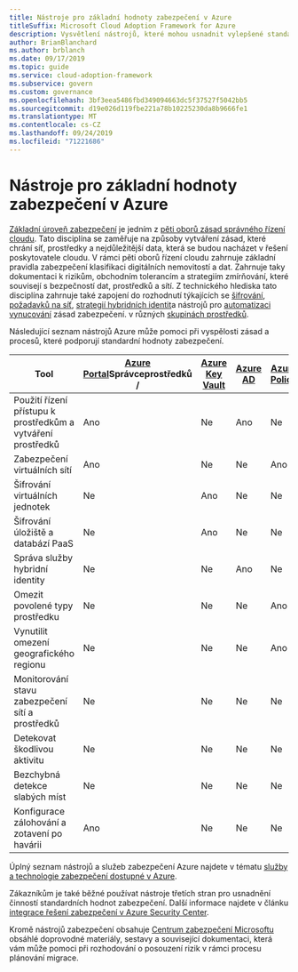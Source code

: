 ```yaml
---
title: Nástroje pro základní hodnoty zabezpečení v Azure
titleSuffix: Microsoft Cloud Adoption Framework for Azure
description: Vysvětlení nástrojů, které mohou usnadnit vylepšené standardní hodnoty zabezpečení v Azure.
author: BrianBlanchard
ms.author: brblanch
ms.date: 09/17/2019
ms.topic: guide
ms.service: cloud-adoption-framework
ms.subservice: govern
ms.custom: governance
ms.openlocfilehash: 3bf3eea5486fbd349094663dc5f37527f5042bb5
ms.sourcegitcommit: d19e026d119fbe221a78b10225230da8b9666fe1
ms.translationtype: MT
ms.contentlocale: cs-CZ
ms.lasthandoff: 09/24/2019
ms.locfileid: "71221686"
---
```

# <a name="security-baseline-tools-in-azure"></a>Nástroje pro základní hodnoty zabezpečení v Azure

[Základní úroveň zabezpečení](./index.md) je jedním z [pěti oborů zásad správného řízení cloudu](../governance-disciplines.md). Tato disciplína se zaměřuje na způsoby vytváření zásad, které chrání síť, prostředky a nejdůležitější data, která se budou nacházet v řešení poskytovatele cloudu. V rámci pěti oborů řízení cloudu zahrnuje základní pravidla zabezpečení klasifikaci digitálních nemovitostí a dat. Zahrnuje taky dokumentaci k rizikům, obchodním tolerancím a strategiím zmírňování, které souvisejí s bezpečností dat, prostředků a sítí. Z technického hlediska tato disciplína zahrnuje také zapojení do rozhodnutí týkajících se [šifrování](../../decision-guides/encryption/index.md), [požadavků na síť](../../decision-guides/software-defined-network/index.md), [strategií hybridních identit](../../decision-guides/identity/index.md)a nástrojů pro [automatizaci vynucování](../../decision-guides/policy-enforcement/index.md) zásad zabezpečení. v různých [skupinách prostředků](../../decision-guides/resource-consistency/index.md).

Následující seznam nástrojů Azure může pomoci při vyspělosti zásad a procesů, které podporují standardní hodnoty zabezpečení.

| Tool | [Azure Portal](https://azure.microsoft.com/features/azure-portal)Správceprostředků / [](https://docs.microsoft.com/azure/azure-resource-manager/resource-group-overview)  | [Azure Key Vault](https://docs.microsoft.com/azure/key-vault)  | [Azure AD](https://docs.microsoft.com/azure/active-directory/fundamentals/active-directory-whatis) | [Azure Policy](https://docs.microsoft.com/azure/governance/policy/overview) | [Azure Security Center](https://docs.microsoft.com/azure/security-center/security-center-intro) | [Azure Monitor](https://docs.microsoft.com/azure/azure-monitor/overview) |
|------------------------------------------------------------|---------------------------------|-----------------|----------|--------------|-----------------------|---------------|
| Použití řízení přístupu k prostředkům a vytváření prostředků   | Ano                             | Ne              | Ano      | Ne           | Ne                    | Ne            |
| Zabezpečení virtuálních sítí                                    | Ano                             | Ne              | Ne       | Ano          | Ne                    | Ne            |
| Šifrování virtuálních jednotek                                     | Ne                              | Ano             | Ne       | Ne           | Ne                    | Ne            |
| Šifrování úložiště a databází PaaS                         | Ne                              | Ano             | Ne       | Ne           | Ne                    | Ne            |
| Správa služby hybridní identity                            | Ne                              | Ne              | Ano      | Ne           | Ne                    | Ne            |
| Omezit povolené typy prostředku                         | Ne                              | Ne              | Ne       | Ano          | Ne                    | Ne            |
| Vynutilit omezení geografického regionu                          | Ne                              | Ne              | Ne       | Ano          | Ne                    | Ne            |
| Monitorování stavu zabezpečení sítí a prostředků          | Ne                              | Ne              | Ne       | Ne           | Ano                   | Ano           |
| Detekovat škodlivou aktivitu                                  | Ne                              | Ne              | Ne       | Ne           | Ano                   | Ano           |
| Bezchybná detekce slabých míst                        | Ne                              | Ne              | Ne       | Ne           | Ano                   | Ne            |
| Konfigurace zálohování a zotavení po havárii                     | Ano                             | Ne              | Ne       | Ne           | Ne                    | Ne            |

Úplný seznam nástrojů a služeb zabezpečení Azure najdete v tématu [služby a technologie zabezpečení dostupné v Azure](https://docs.microsoft.com/azure/security/azure-security-services-technologies).

Zákazníkům je také běžné používat nástroje třetích stran pro usnadnění činností standardních hodnot zabezpečení. Další informace najdete v článku [integrace řešení zabezpečení v Azure Security Center](https://docs.microsoft.com/azure/security-center/security-center-partner-integration).

Kromě nástrojů zabezpečení obsahuje [Centrum zabezpečení Microsoftu](https://www.microsoft.com/trustcenter/guidance/risk-assessment) obsáhlé doprovodné materiály, sestavy a související dokumentaci, která vám může pomoci při rozhodování o posouzení rizik v rámci procesu plánování migrace.

